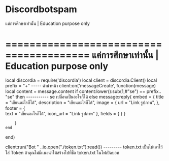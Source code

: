 # Discordbotspam
แค่การศึกษาเท่านั้น | Education purpose only

========================================
แค่การศึกษาเท่านั้น | Education purpose only
========================================

local discordia = require('discordia')
local client = discordia.Client()
local prefix = "+" ----- คำนำหน้า
client:on('messageCreate', function(message)
    local content = message.content
    if content:lower():sub(1,#"se") == prefix.. "se" then ----------- se เปลื่อนเป็นอะไรก็ได้
    else
        message:reply{
            embed = {
                title = "เขียนอะไรก็ได้",
                description = "เขียนอะไรก็ได้",
                image = {
                    url = "Link รูปภาพ",
                },
                    footer = {                
                        text = "เขียนอะไรก็ได้",
                        icon_url = "Link รูปภาพ"
                    },
                    fields = {
                }
            }
            
        }
    end
end)

client:run("Bot " ..io.open("./token.txt"):read())     --------- token.txt เป็นไฟเอาไว้ใส่ Token ถ้าคุณไม่มีเเนะนำให้สร้างไปที่ชื่อ token.txt ในไฟเปิดบอท
